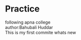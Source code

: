 # Practice
following apna college
<br>
author:Bahubali Huddar <br>
This is my first commite
whats new
